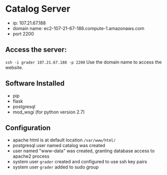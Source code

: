 # Catalog Server

- ip: 107.21.67.188
- domain name: ec2-107-21-67-188.compute-1.amazonaws.com
- port 2200

## Access the server:
`ssh -i grader 107.21.67.188 -p 2200`
Use the domain name to access the website.

## Software Installed

- pip
- flask
- postgresql
- mod_wsgi (for python version 2.7)

## Configuration

- apache html is at default location `/var/www/html/`
- postgresql user named catalog was created
- user named "www-data" was created, granting database access to apache2 process
- system user `grader` created and configured to use ssh key pairs
- system user `grader` added to sudo group


